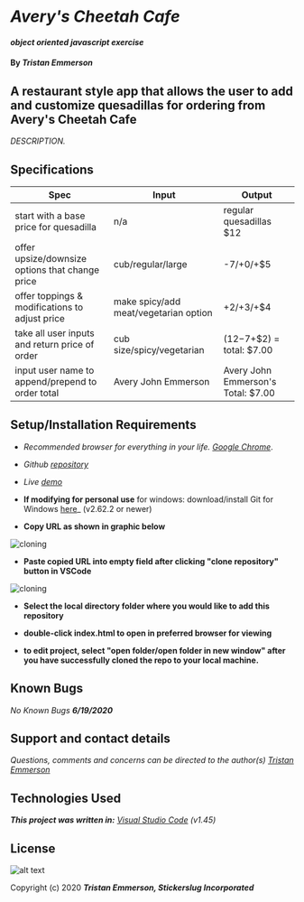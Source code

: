 
# _Avery's Cheetah Cafe_

#### _object oriented javascript exercise_	

#### By _**Tristan Emmerson**_

## **A restaurant style app that allows the user to add and customize quesadillas for ordering from Avery's Cheetah Cafe**

_DESCRIPTION._

## **Specifications**

| Spec 	| Input 	| Output 	|
|-	|-	|-	|
| start with a base price for quesadilla 	| n/a 	| regular quesadillas $12 	|
| offer upsize/downsize options that change price 	| cub/regular/large 	| -$7/+$0/+$5 	|
| offer toppings & modifications to adjust price 	| make spicy/add meat/vegetarian option 	| +$2/+$3/+$4 	|
| take all user inputs and return price of order 	| cub size/spicy/vegetarian 	| ($12-$7+$2) = total: $7.00 	|
| input user name to append/prepend to order total 	| Avery John Emmerson 	| Avery John Emmerson's Total: $7.00 	|

## **Setup/Installation Requirements**

*  _Recommended browser for everything in your life. [Google Chrome](https://www.google.com/chrome/)_.

*  _Github [repository](https://github.com/tmemmerson/cheetah-cafe.git)_

*  _Live [demo](https://tmemmerson.github.io/cheetah-cafe/)_

*  **If modifying for personal use** for windows: download/install Git for Windows [here](https://gitforwindows.org/)_ (v2.62.2 or newer)

* **Copy URL as shown in graphic below**

![cloning](https://coding-assets.s3-us-west-2.amazonaws.com/img/clone.gif "How to clone repo")

* **Paste copied URL into empty field after clicking "clone repository" button in VSCode**

![cloning](https://coding-assets.s3-us-west-2.amazonaws.com/img/clone-github.gif "Cloning from Github within VSCode")

* **Select the local directory folder where you would like to add this repository**

* **double-click index.html to open in preferred browser for viewing**

* **to edit project, select "open folder/open folder in new window" after you have successfully cloned the repo to your local machine.**

## **Known Bugs**

_No Known Bugs **6/19/2020**_

## **Support and contact details**

_Questions, comments and concerns can be directed to the author(s) [Tristan Emmerson](tristan@stickerslug.com)_

## **Technologies Used**

_**This project was written in:** [Visual Studio Code](https://code.visualstudio.com/) (v1.45)_

## **License**

![alt text][logo]

[logo]: https://img.shields.io/bower/l/bootstrap "MIT License"

Copyright (c) 2020 **_Tristan Emmerson, Stickerslug Incorporated_**


